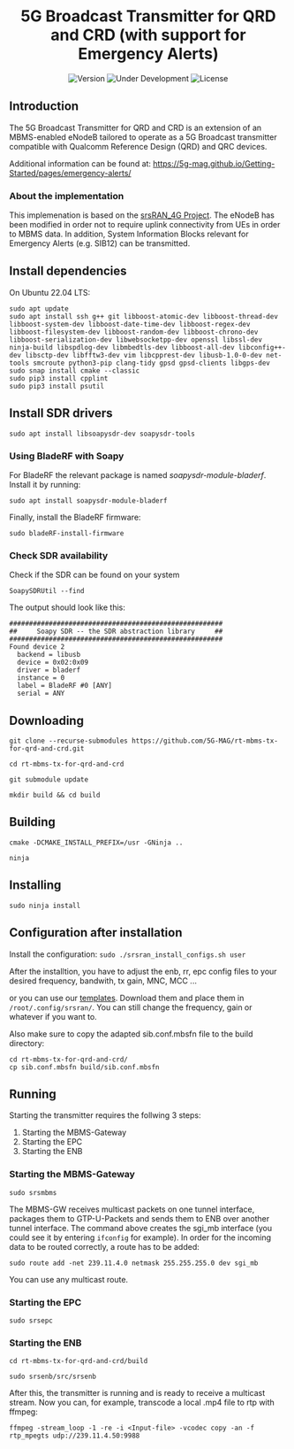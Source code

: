 <h1 align="center">5G Broadcast Transmitter for QRD and CRD (with support for Emergency Alerts)</h1>
<p align="center">
  <img src="https://img.shields.io/github/v/tag/5G-MAG/rt-mbms-tx-for-qrd-and-crd?label=version" alt="Version">
  <img src="https://img.shields.io/badge/Status-Under_Development-yellow" alt="Under Development">
  <img src="https://img.shields.io/badge/License-AGPL_v3-blue.svg" alt="License">
</p>

## Introduction

The 5G Broadcast Transmitter for QRD and CRD is an extension of an MBMS-enabled eNodeB tailored to operate as a 5G Broadcast transmitter compatible with Qualcomm Reference Design (QRD) and QRC devices.

Additional information can be found at: https://5g-mag.github.io/Getting-Started/pages/emergency-alerts/

### About the implementation

This implemenation is based on the [srsRAN_4G Project](https://github.com/srsran/srsRAN_4G). The eNodeB has been modified in order not to require uplink connectivity from UEs in order to MBMS data.
In addition, System Information Blocks relevant for Emergency Alerts (e.g. SIB12) can be transmitted.

## Install dependencies

On Ubuntu 22.04 LTS:
````
sudo apt update
sudo apt install ssh g++ git libboost-atomic-dev libboost-thread-dev libboost-system-dev libboost-date-time-dev libboost-regex-dev libboost-filesystem-dev libboost-random-dev libboost-chrono-dev libboost-serialization-dev libwebsocketpp-dev openssl libssl-dev ninja-build libspdlog-dev libmbedtls-dev libboost-all-dev libconfig++-dev libsctp-dev libfftw3-dev vim libcpprest-dev libusb-1.0-0-dev net-tools smcroute python3-pip clang-tidy gpsd gpsd-clients libgps-dev
sudo snap install cmake --classic
sudo pip3 install cpplint
sudo pip3 install psutil
````

## Install SDR drivers

````
sudo apt install libsoapysdr-dev soapysdr-tools
````

### Using BladeRF with Soapy
For BladeRF the relevant package is named *soapysdr-module-bladerf*. Install it by running:
````
sudo apt install soapysdr-module-bladerf
````
Finally, install the BladeRF firmware:
````
sudo bladeRF-install-firmware
````

### Check SDR availability
Check if the SDR can be found on your system
````
SoapySDRUtil --find
````

The output should look like this:
````
######################################################
##     Soapy SDR -- the SDR abstraction library     ##
######################################################
Found device 2
  backend = libusb
  device = 0x02:0x09
  driver = bladerf
  instance = 0
  label = BladeRF #0 [ANY]
  serial = ANY
````

## Downloading
````
git clone --recurse-submodules https://github.com/5G-MAG/rt-mbms-tx-for-qrd-and-crd.git

cd rt-mbms-tx-for-qrd-and-crd

git submodule update

mkdir build && cd build
````

## Building
``
cmake -DCMAKE_INSTALL_PREFIX=/usr -GNinja ..
``

``
ninja
``

## Installing
``
sudo ninja install
``

## Configuration after installation
Install the configuration:
``
sudo ./srsran_install_configs.sh user
``

After the installtion, you have to adjust the enb, rr, epc config files to your desired frequency, bandwith, tx gain, MNC, MCC ...

or you can use our [templates](https://github.com/5G-MAG/rt-mbms-tx-for-qrd-and-crd/tree/qrd-tx/Config-Template). Download them and place them in ``/root/.config/srsran/``.
You can still change the frequency, gain or whatever if you want to. 

Also make sure to copy the adapted sib.conf.mbsfn file to the build directory:
````
cd rt-mbms-tx-for-qrd-and-crd/
cp sib.conf.mbsfn build/sib.conf.mbsfn
````

## Running
Starting the transmitter requires the follwing 3 steps:
1. Starting the MBMS-Gateway
2. Starting the EPC
3. Starting the ENB

### Starting the MBMS-Gateway
``
sudo srsmbms
``

The MBMS-GW receives multicast packets on one tunnel interface, packages them to GTP-U-Packets and sends them to ENB over another tunnel interface.
The command above creates the sgi_mb interface (you could see it by entering ``ifconfig`` for example). In order for the incoming data to be routed correctly, a route has to be added:

``
sudo route add -net 239.11.4.0 netmask 255.255.255.0 dev sgi_mb
``

You can use any multicast route. 

### Starting the EPC
``
sudo srsepc
``

### Starting the ENB
````
cd rt-mbms-tx-for-qrd-and-crd/build

sudo srsenb/src/srsenb
````

After this, the transmitter is running and is ready to receive a multicast stream. Now you can, for example, transcode a local .mp4 file to rtp with ffmpeg:

``
ffmpeg -stream_loop -1 -re -i <Input-file> -vcodec copy -an -f rtp_mpegts udp://239.11.4.50:9988
``
